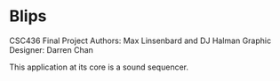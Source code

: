 Blips
=====

CSC436 Final Project 
Authors: Max Linsenbard and DJ Halman
Graphic Designer: Darren Chan

This application at its core is a sound sequencer.

